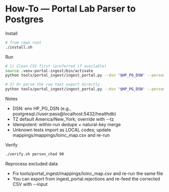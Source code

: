 # How-To — Portal Lab Parser to Postgres

Install
```bash
# from repo root
./install.sh
```

Run
```bash
# 1) Clean CSV first (preferred if available)
source .venv-portal-ingest/bin/activate
python tools/portal_ingest/ingest_portal.py --dsn "$HP_PG_DSN" --person-id "person_chad" --input "/mnt/data/portal_20250625_clean.csv" --source-file "portal_20250625_clean.csv"

# 2) Or parse the raw text export directly
python tools/portal_ingest/ingest_portal.py --dsn "$HP_PG_DSN" --person-id "person_chad" --input "/mnt/data/portal_20250625.txt" --source-file "portal_20250625.txt"
```

Notes
- DSN: env HP_PG_DSN (e.g., postgresql://user:pass@localhost:5432/healthdb)
- TZ default America/New_York; override with --tz
- Idempotent: within-run dedupe + natural-key merge
- Unknown tests import as LOCAL codes; update mappings/mappings/loinc_map.csv and re-run

Verify
```bash
./verify.sh person_chad 90
```

Reprocess excluded data
- Fix tools/portal_ingest/mappings/loinc_map.csv and re-run the same file
- You can export from ingest_portal.rejections and re-feed the corrected CSV with --input
